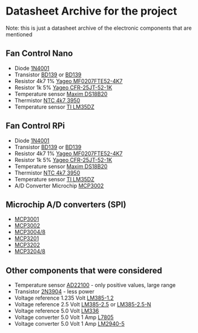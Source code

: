 # Datasheet Archive for the project

Note: this is just a datasheet archive of the electronic components that are mentioned

## Fan Control Nano

* Diode [1N4001](datasheet-archive-nano/1n4001.pdf)
* Transistor [BD139](datasheet-archive-nano/bd139.pdf) or [BD139](datasheet-archive-nano/bd135_37_39.pdf)
* Resistor 4k7 1% [Yageo MF0207FTE52-4K7](datasheet-archive-nano/Yageo_LR_MF0207FTE52-4K7.pdf)
* Resistor 1k 5% [Yageo CFR-25JT-52-1K](datasheet-archive-nano/Yageo_LR_CFR-25JT-52-1K.pdf)
* Temperature sensor [Maxim DS18B20](datasheet-archive-nano/DS18B20.pdf)
* Thermistor [NTC 4k7 3950](datasheet-archive-nano/Epcos_B57164K.pdf)
* Temperature sensor [TI LM35DZ](datasheet-archive-nano/lm35.pdf)

## Fan Control RPi

* Diode [1N4001](datasheet-archive-nano/1n4001.pdf)
* Transistor [BD139](datasheet-archive-nano/bd139.pdf) or [BD139](datasheet-archive-nano/bd135_37_39.pdf)
* Resistor 4k7 1% [Yageo MF0207FTE52-4K7](datasheet-archive-nano/Yageo_LR_MF0207FTE52-4K7.pdf)
* Resistor 1k 5% [Yageo CFR-25JT-52-1K](datasheet-archive-nano/Yageo_LR_CFR-25JT-52-1K.pdf)
* Temperature sensor [Maxim DS18B20](datasheet-archive-nano/DS18B20.pdf)
* Thermistor [NTC 4k7 3950](datasheet-archive-nano/Epcos_B57164K.pdf)
* Temperature sensor [TI LM35DZ](datasheet-archive-nano/lm35.pdf)
* A/D Converter Microchip [MCP3002](datasheet-archive-misc/mcp3002.pdf)

## Microchip A/D converters (SPI)

* [MCP3001](datasheet-archive-misc/mcp3001.pdf)
* [MCP3002](datasheet-archive-misc/mcp3002.pdf)
* [MCP3004/8](datasheet-archive-misc/mcp300x.pdf)
* [MCP3201](datasheet-archive-misc/mcp3201.pdf)
* [MCP3202](datasheet-archive-misc/mcp3202.pdf)
* [MCP3204/8](datasheet-archive-misc/mcp320x.pdf)

## Other components that were considered

* Temperature sensor [AD22100](datasheet-archive-misc/AD22100.pdf) - only positive values, large range
* Transistor [2N3904](datasheet-archive-misc/2N3903-D.PDF) - less power
* Voltage reference 1.235 Volt [LM385-1.2](datasheet-archive-misc/LM285-D.PDF)
* Voltage reference 2.5 Volt [LM385-2.5](datasheet-archive-misc/LM285-D.PDF) or [LM385-2.5-N](datasheet-archive-misc/lm285-2.5-n.pdf)
* Voltage reference 5.0 Volt [LM336](datasheet-archive-misc/lm336-5.0.pdf)
* Voltage converter 5.0 Volt 1 Amp [L7805](datasheet-archive-misc/L7805.pdf)
* Voltage converter 5.0 Volt 1 Amp [LM2940-5](datasheet-archive-misc/lm2940-n.pdf)